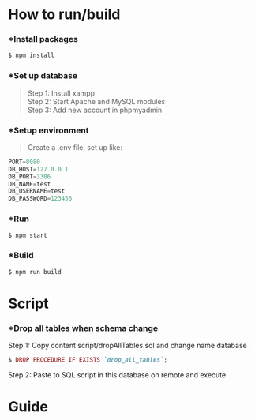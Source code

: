# How to run/build

### *Install packages
```ruby
$ npm install
```
### *Set up database
>Step 1: Install xampp<br>
>Step 2: Start Apache and MySQL modules<br>
>Step 3: Add new account in phpmyadmin<br>
### *Setup environment
>Create a .env file, set up like:<br>
```javascript
PORT=8080
DB_HOST=127.0.0.1
DB_PORT=3306
DB_NAME=test
DB_USERNAME=test
DB_PASSWORD=123456
```
### *Run
```ruby
$ npm start
```
### *Build
```ruby
$ npm run build
```

# Script
### *Drop all tables when schema change
Step 1: Copy content script/dropAllTables.sql and change name database<br>
```ruby
$ DROP PROCEDURE IF EXISTS `drop_all_tables`;
```
Step 2: Paste to SQL script in this database on remote and execute<br>

# Guide